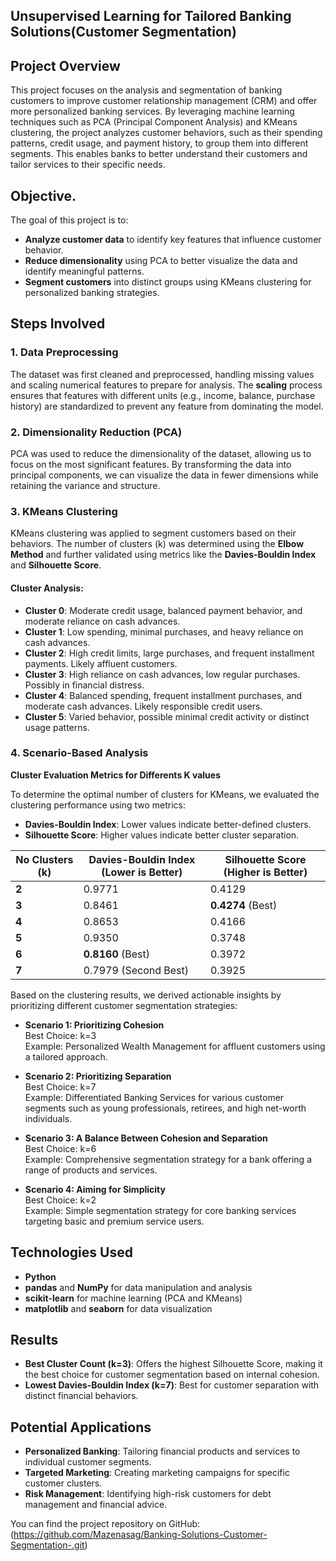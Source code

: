 ## Unsupervised Learning for Tailored Banking Solutions(Customer Segmentation)

## Project Overview

This project focuses on the analysis and segmentation of banking customers to improve customer relationship management (CRM) and offer more personalized banking services. By leveraging machine learning techniques such as PCA (Principal Component Analysis) and KMeans clustering, the project analyzes customer behaviors, such as their spending patterns, credit usage, and payment history, to group them into different segments. This enables banks to better understand their customers and tailor services to their specific needs.

## Objective.

The goal of this project is to:
- **Analyze customer data** to identify key features that influence customer behavior.
- **Reduce dimensionality** using PCA to better visualize the data and identify meaningful patterns.
- **Segment customers** into distinct groups using KMeans clustering for personalized banking strategies.

## Steps Involved

### 1. Data Preprocessing
The dataset was first cleaned and preprocessed, handling missing values and scaling numerical features to prepare for analysis. The **scaling** process ensures that features with different units (e.g., income, balance, purchase history) are standardized to prevent any feature from dominating the model.

### 2. Dimensionality Reduction (PCA)
PCA was used to reduce the dimensionality of the dataset, allowing us to focus on the most significant features. By transforming the data into principal components, we can visualize the data in fewer dimensions while retaining the variance and structure.

### 3. KMeans Clustering
KMeans clustering was applied to segment customers based on their behaviors. The number of clusters (k) was determined using the **Elbow Method** and further validated using metrics like the **Davies-Bouldin Index** and **Silhouette Score**.

#### Cluster Analysis:
- **Cluster 0**: Moderate credit usage, balanced payment behavior, and moderate reliance on cash advances.
- **Cluster 1**: Low spending, minimal purchases, and heavy reliance on cash advances.
- **Cluster 2**: High credit limits, large purchases, and frequent installment payments. Likely affluent customers.
- **Cluster 3**: High reliance on cash advances, low regular purchases. Possibly in financial distress.
- **Cluster 4**: Balanced spending, frequent installment purchases, and moderate cash advances. Likely responsible credit users.
- **Cluster 5**: Varied behavior, possible minimal credit activity or distinct usage patterns.

### 4. Scenario-Based Analysis

**Cluster Evaluation Metrics for Differents K values**

To determine the optimal number of clusters for KMeans, we evaluated the clustering performance using two metrics:

- **Davies-Bouldin Index**: Lower values indicate better-defined clusters.
- **Silhouette Score**: Higher values indicate better cluster separation.

| **No Clusters (k)** | **Davies-Bouldin Index** (Lower is Better) | **Silhouette Score** (Higher is Better) |
|-------------------|--------------------------------------------|------------------------------------------|
| **2**            | 0.9771                                     | 0.4129                                   |
| **3**            | 0.8461                                     | **0.4274** (Best)                        |
| **4**            | 0.8653                                     | 0.4166                                   |
| **5**            | 0.9350                                     | 0.3748                                   |
| **6**            | **0.8160** (Best)                          | 0.3972                                   |
| **7**            | 0.7979 (Second Best)                       | 0.3925                                   |


Based on the clustering results, we derived actionable insights by prioritizing different customer segmentation strategies:

- **Scenario 1: Prioritizing Cohesion**  
  Best Choice: k=3  
  Example: Personalized Wealth Management for affluent customers using a tailored approach.

- **Scenario 2: Prioritizing Separation**  
  Best Choice: k=7  
  Example: Differentiated Banking Services for various customer segments such as young professionals, retirees, and high net-worth individuals.

- **Scenario 3: A Balance Between Cohesion and Separation**  
  Best Choice: k=6  
  Example: Comprehensive segmentation strategy for a bank offering a range of products and services.

- **Scenario 4: Aiming for Simplicity**  
  Best Choice: k=2  
  Example: Simple segmentation strategy for core banking services targeting basic and premium service users.

## Technologies Used

- **Python**
- **pandas** and **NumPy** for data manipulation and analysis
- **scikit-learn** for machine learning (PCA and KMeans)
- **matplotlib** and **seaborn** for data visualization

## Results

- **Best Cluster Count (k=3)**: Offers the highest Silhouette Score, making it the best choice for customer segmentation based on internal cohesion.
- **Lowest Davies-Bouldin Index (k=7)**: Best for customer separation with distinct financial behaviors.

## Potential Applications

- **Personalized Banking**: Tailoring financial products and services to individual customer segments.
- **Targeted Marketing**: Creating marketing campaigns for specific customer clusters.
- **Risk Management**: Identifying high-risk customers for debt management and financial advice.


You can find the project repository on GitHub:  
(https://github.com/Mazenasag/Banking-Solutions-Customer-Segmentation-.git)

